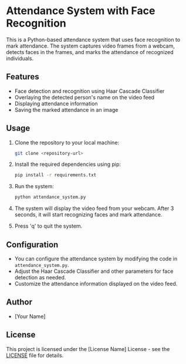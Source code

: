 # Attendance System with Face Recognition

This is a Python-based attendance system that uses face recognition to mark attendance. The system captures video frames from a webcam, detects faces in the frames, and marks the attendance of recognized individuals.

## Features

- Face detection and recognition using Haar Cascade Classifier
- Overlaying the detected person's name on the video feed
- Displaying attendance information
- Saving the marked attendance in an image

## Usage

1. Clone the repository to your local machine:

    ```bash
    git clone <repository-url>
    ```

2. Install the required dependencies using pip:

    ```bash
    pip install -r requirements.txt
    ```

3. Run the system:

    ```bash
    python attendance_system.py
    ```

4. The system will display the video feed from your webcam. After 3 seconds, it will start recognizing faces and mark attendance.

5. Press 'q' to quit the system.

## Configuration

- You can configure the attendance system by modifying the code in `attendance_system.py`.
- Adjust the Haar Cascade Classifier and other parameters for face detection as needed.
- Customize the attendance information displayed on the video feed.

## Author

- [Your Name]

## License

This project is licensed under the [License Name] License - see the [LICENSE](LICENSE) file for details.
